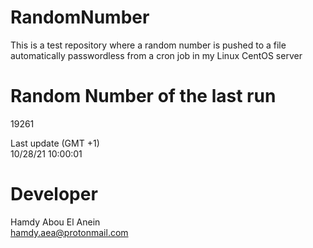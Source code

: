 # RandomNumber    
This is a test repository where a random number is pushed to a file automatically passwordless from a cron job in my Linux CentOS server    
# Random Number of the last run   
19261
      
Last update (GMT +1)    
10/28/21 10:00:01
# Developer    
Hamdy Abou El Anein   
hamdy.aea@protonmail.com
